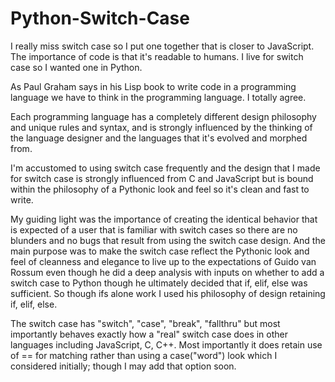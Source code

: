 # Python-Switch-Case
I really miss switch case so I put one together that is closer to JavaScript.
The importance of code is that it's readable to humans.
I live for switch case so I wanted one in Python.

As Paul Graham says in his Lisp book to write code in a programming language
we have to think in the programming language. I totally agree.

Each programming language has a completely different design philosophy and
unique rules and syntax, and is strongly influenced by the thinking
of the language designer and the languages that it's evolved and morphed from.

I'm accustomed to using switch case frequently and the design
that I made for switch case is strongly influenced from C and JavaScript but
is bound within the philosophy of a Pythonic look and feel so it's clean and
fast to write. 

My guiding light was the importance of creating the identical behavior
that is expected of a user that is familiar with switch cases so there are
no blunders and no bugs that result from using the switch case design. And
the main purpose was to make the switch case reflect the Pythonic look and
feel of cleanness and elegance to live up to the expectations of Guido van Rossum
even though he did a deep analysis with inputs on whether to add a switch case
to Python though he ultimately decided that if, elif, else was sufficient. So 
though ifs alone work I used his philosophy of design retaining if, elif, else.

The switch case has "switch", "case", "break", "fallthru" but most importantly
behaves exactly how a "real" switch case does in other languages including
JavaScript, C, C++. Most importantly it does retain use of ==  for matching rather than
using a case("word") look which I considered initially; though I may add that option soon.

